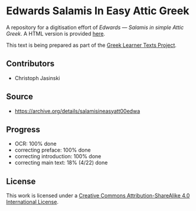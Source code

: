 # Edwards Salamis In Easy Attic Greek

A repository for a digitisation effort of _Edwards — Salamis in simple Attic Greek_. A HTML version is provided [here](https://sleeptillseven.github.io/edwards-salamis-in-easy-attic-greek/).

This text is being prepared as part of the [Greek Learner Texts Project](https://greek-learner-texts.org/).

## Contributors

* Christoph Jasinski

## Source

* https://archive.org/details/salamisineasyatt00edwa

## Progress

* OCR: 100% done
* correcting preface: 100% done
* correcting introduction: 100% done
* correcting main text: 18% (4/22) done

## License

This work is licensed under a [Creative Commons Attribution-ShareAlike 4.0 International License](http://creativecommons.org/licenses/by-sa/4.0/).
